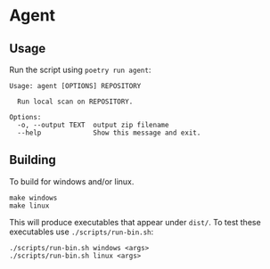 # Agent

## Usage
Run the script using `poetry run agent`:
```
Usage: agent [OPTIONS] REPOSITORY

  Run local scan on REPOSITORY.

Options:
  -o, --output TEXT  output zip filename
  --help             Show this message and exit.
```

## Building
To build for windows and/or linux.
```
make windows
make linux
```
This will produce executables that appear under `dist/`. To test these executables
use `./scripts/run-bin.sh`:
```
./scripts/run-bin.sh windows <args>
./scripts/run-bin.sh linux <args>
```
